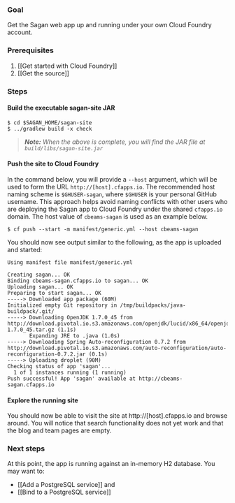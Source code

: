 ### Goal

Get the Sagan web app up and running under your own Cloud Foundry account.

### Prerequisites

1. [[Get started with Cloud Foundry]]
1. [[Get the source]]

### Steps

#### Build the executable sagan-site JAR

    $ cd $SAGAN_HOME/sagan-site
    $ ../gradlew build -x check

> _**Note:** When the above is complete, you will find the JAR file at `build/libs/sagan-site.jar`_

#### Push the site to Cloud Foundry

In the command below, you will provide a `--host` argument, which will be used to form the URL `http://[host].cfapps.io`. The recommended host naming scheme is `$GHUSER-sagan`, where `$GHUSER` is your personal GitHub username. This approach helps avoid naming conflicts with other users who are deploying the Sagan app to Cloud Foundry under the shared `cfapps.io` domain. The host value of `cbeams-sagan` is used as an example below.

    $ cf push --start -m manifest/generic.yml --host cbeams-sagan

You should now see output similar to the following, as the app is uploaded and started:

    Using manifest file manifest/generic.yml

    Creating sagan... OK
    Binding cbeams-sagan.cfapps.io to sagan... OK
    Uploading sagan... OK
    Preparing to start sagan... OK
    -----> Downloaded app package (60M)
    Initialized empty Git repository in /tmp/buildpacks/java-buildpack/.git/
    -----> Downloading OpenJDK 1.7.0_45 from http://download.pivotal.io.s3.amazonaws.com/openjdk/lucid/x86_64/openjdk-1.7.0_45.tar.gz (1.1s)
           Expanding JRE to .java (1.0s)
    -----> Downloading Spring Auto-reconfiguration 0.7.2 from http://download.pivotal.io.s3.amazonaws.com/auto-reconfiguration/auto-reconfiguration-0.7.2.jar (0.1s)
    -----> Uploading droplet (90M)
    Checking status of app 'sagan'...
      1 of 1 instances running (1 running)
    Push successful! App 'sagan' available at http://cbeams-sagan.cfapps.io


#### Explore the running site

You should now be able to visit the site at http://[host].cfapps.io and browse around. You will notice that search functionality does not yet work and that the blog and team pages are empty.


### Next steps

At this point, the app is running against an in-memory H2 database. You may want to:

 - [[Add a PostgreSQL service]] and
 - [[Bind to a PostgreSQL service]]
